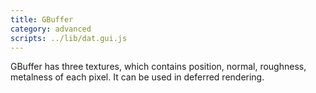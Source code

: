 ```yaml
---
title: GBuffer
category: advanced
scripts: ../lib/dat.gui.js
---
```


GBuffer has three textures, which contains position, normal, roughness, metalness of each pixel. It can be used in deferred rendering.
